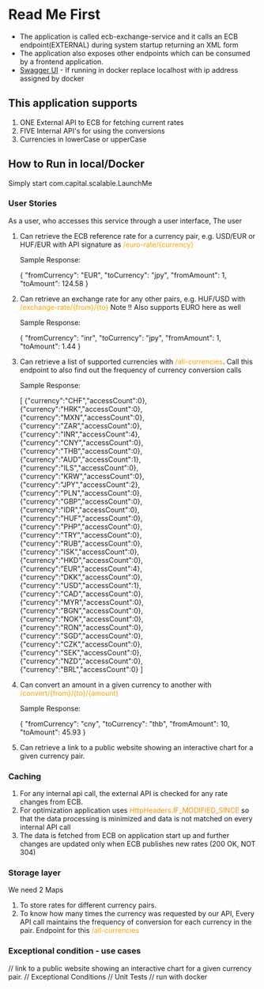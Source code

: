 # Read Me First
* The application is called ecb-exchange-service and it calls an ECB endpoint(EXTERNAL) during system startup returning an XML form
* The application also exposes other endpoints which can be consumed by a frontend application. 
* [Swagger UI](http://localhost:9000/swagger-ui.html) - If running in docker replace localhost with ip address assigned by docker

## This application supports 
1) ONE External API to ECB for fetching current rates
2) FIVE Internal API's for using the conversions
3) Currencies in lowerCase or upperCase

## How to Run in local/Docker
Simply start com.capital.scalable.LaunchMe

### User Stories
As a user, who accesses this service through a user interface, The user

1. Can retrieve the ECB reference rate for a currency pair, e.g. USD/EUR or HUF/EUR with API signature as <font color="orange">/euro-rate/{currency}</font>

    
    Sample Response:
    
    {
      "fromCurrency": "EUR",
      "toCurrency": "jpy",
      "fromAmount": 1,
      "toAmount": 124.58
    }
    
2. Can retrieve an exchange rate for any other pairs, e.g. HUF/USD with <font color="orange">/exchange-rate/{from}/{to}</font> Note !! Also supports EURO here as well


    Sample Response:
    
    {
      "fromCurrency": "inr",
      "toCurrency": "jpy",
      "fromAmount": 1,
      "toAmount": 1.44
    }
    
3. Can retrieve a list of supported currencies with <font color="orange">/all-currencies</font>. Call this endpoint to also find out the frequency of currency conversion calls


    Sample Response:
    
    [
        {"currency":"CHF","accessCount":0},
        {"currency":"HRK","accessCount":0},
        {"currency":"MXN","accessCount":0},
        {"currency":"ZAR","accessCount":0},
        {"currency":"INR","accessCount":4},
        {"currency":"CNY","accessCount":0},
        {"currency":"THB","accessCount":0},
        {"currency":"AUD","accessCount":1},
        {"currency":"ILS","accessCount":0},
        {"currency":"KRW","accessCount":0},
        {"currency":"JPY","accessCount":2},
        {"currency":"PLN","accessCount":0},
        {"currency":"GBP","accessCount":0},
        {"currency":"IDR","accessCount":0},
        {"currency":"HUF","accessCount":0},
        {"currency":"PHP","accessCount":0},
        {"currency":"TRY","accessCount":0},
        {"currency":"RUB","accessCount":0},
        {"currency":"ISK","accessCount":0},
        {"currency":"HKD","accessCount":0},
        {"currency":"EUR","accessCount":4},
        {"currency":"DKK","accessCount":0},
        {"currency":"USD","accessCount":1},
        {"currency":"CAD","accessCount":0},
        {"currency":"MYR","accessCount":0},
        {"currency":"BGN","accessCount":0},
        {"currency":"NOK","accessCount":0},
        {"currency":"RON","accessCount":0},
        {"currency":"SGD","accessCount":0},
        {"currency":"CZK","accessCount":0},
        {"currency":"SEK","accessCount":0},
        {"currency":"NZD","accessCount":0},
        {"currency":"BRL","accessCount":0}
    ]
    
4. Can convert an amount in a given currency to another with <font color="orange">/convert/{from}/{to}/{amount}</font>


    Sample Response:
    
    {
      "fromCurrency": "cny",
      "toCurrency": "thb",
      "fromAmount": 10,
      "toAmount": 45.93
    }
    
5. Can retrieve a link to a public website showing an interactive chart for a given currency pair.

### Caching
1.  For any internal api call, the external API is checked for any rate changes from ECB. 
2.  For optimization application uses <font color="darkorange">HttpHeaders.IF_MODIFIED_SINCE</font> so that the data processing is minimized and data is not matched on every internal API call
3.  The data is fetched from ECB on application start up and further changes are updated only when ECB publishes new rates (200 OK, NOT 304)

### Storage layer
We need 2 Maps
1) To store rates for different currency pairs.
2) To know how many times the currency was requested by our API, Every API call maintains the frequency of conversion for each currency in the pair.  Endpoint for this <font color="orange">/all-currencies</font>


### Exceptional condition - use cases


// link to a public website showing an interactive chart for a given currency pair.
// Exceptional Conditions
// Unit Tests
// run with docker
